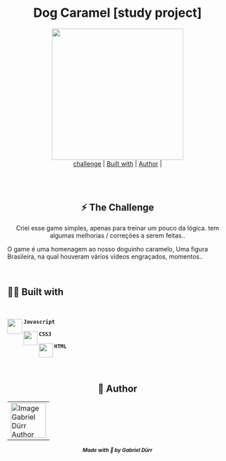 

<h1 align="center" class="line-1 anim-typewriter"> Dog Caramel [study project] </h1>

<div  align="center">

<img align="center" src="https://i.imgur.com/0SUkyyu.png" width="300px">

</div>


<div align="center"  class="links">
    <a href="#the_challenge">challenge</a> |
      <a href="#built_with">Built with</a> |
       <a href="#author">Author</a> |
</div>

<br><br>

<h2 id="the_challenge"  align="center">⚡ The Challenge  </h2>


<p  align="center">Criei esse game simples, apenas para treinar um pouco da lógica. tem algumas melhorias / correções a serem feitas..

O game é uma homenagem ao nosso doguinho caramelo, Uma figura Brasileira, na qual houveram vários vídeos engraçados, momentos.. </p>


 <br>
<h2 id="built_with"> 🧙‍♂️ Built with</h2>

<br>

<div id="javascript">
<img align="left" class="icon" src="https://img.icons8.com/color/344/javascript--v2.png" width="34px"/>
    <p align="left"><code><b>Javascript</b></code></p>
</div>

<div id="css3">
<img align="left" class="icon" src="https://img.icons8.com/dusk/22/000000/css3.png" width="32px"/>
    <p align="left"><code><b>CSS3</b></code></p>
</div>

<div id="html">
<img  align="left" class="icon" src="https://img.icons8.com/dusk/64/000000/html-5.png" width="32px"/>
    <p  align="left"><code><b>HTML</b></code></p>
</div>


<br><br>

<h2 id = "author" align="center"> 🎨 Author</h2>

<table align="center">
  <tr>
      <td>
      <a href="https://github.com/gabriel-durr">
        <img src="https://i.pinimg.com/736x/2d/0a/52/2d0a524829bc30e731bddac6fa0a0d08.jpg" width="80px;" alt="Image Gabriel Dürr Author"/><br>
      </a>
      </td>
  </tr>
</table>


<div align="center">
<sub><b><em>Made with 💜 by Gabriel Dürr </em></b></sub>
</div>
